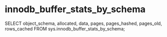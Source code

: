 # innodb_buffer_stats_by_schema

SELECT 
    object_schema,
    allocated,
    data,
    pages,
    pages_hashed,
    pages_old,
    rows_cached
FROM
    sys.innodb_buffer_stats_by_schema;
